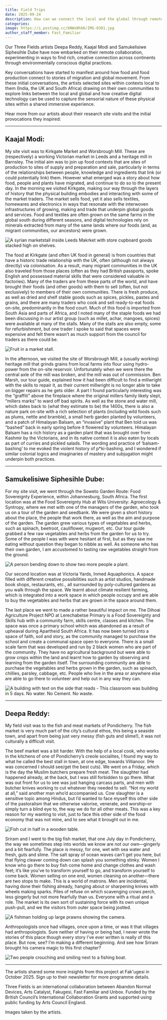 ```yaml
---
title: Field Trips
date: 2025-09-24
description: How can we connect the local and the global through remote collaboration?
categories:
image: https://i.postimg.cc/bNWxNhb6/IMG-0381.jpg
author_staff_member: Fast_Familiar
---
```


Our Three Fields artists Deepa Reddy, Kaajal Modi and Samukelisiwe Siphesihle Dube have now embarked on their remote collaboration, experimenting in ways to find rich, creative connection across continents through environmentally conscious digital practices. 

Key conversations have started to manifest around how food and food production connect to stories of migration and global movement. From these initial conversations, the artists selected sites within contexts local to them (India, the UK and South Africa) drawing on their own communities to explore links between the local and global and how creative digital technology can be used to capture the sensorial nature of these physical sites within a shared immersive experience.

Hear more from our artists about their research site visits and the initial provocations they inspired:

<hr>


## Kaajal Modi:

My site visit was to Kirkgate Market and Worsbrough Mill. These are (respectively) a working Victorian market in Leeds and a heritage mill in Barnsley. The initial aim was to join up food contexts that are sites of production to sites of supply and preparation and sale, particularly in terms of the relationships between people, knowledge and ingredients that link (or could potentially link) them. However what emerged was a story about how food, people and plants have migrated, and continue to do so to the present day. In the morning we visited Kirkgate, making our way through the layers of history that the physical building embodies and interacting with some of the market traders. The market sells food, yet it also sells textiles, homewares and electronics in ways that resonate with the interwoven infrastructures of growing, making and trade that underpin global goods and services. Food and textiles are often grown on the same farms in the global south during different seasons, and digital technologies rely on minerals extracted from many of the same lands where our foods (and, as migrant communities, our ancestors) were grown.

![A syrian marketstall inside Leeds Makrket with store cupboard goods stacked high on shelves.](https://i.postimg.cc/7ZWkdCrN/Kirkgate-Market-site-visit-Three-Fields-1.jpg)

The food at Kirkgate (and often UK food in general) is from countries that have a historic trade relationship with the UK, often (although not always directly) via colonisation. As a result, many migrant communities in the UK also traveled from those places (often as they had British passports, spoke English and possessed material skills that were considered valuable in factories). Many of the traders are from these parts of the world, and have brought their foods (and other goods) with them to sell (often, but not exclusively) to members of their own communities. There is fresh produce, as well as dried and shelf stable goods such as spices, pickles, pastes and grains, and there are many traders who cook and sell ready-to-eat foods on-site, predominantly in the food court. Much of this food is imported from South Asia and parts of Africa, and I noted many of the staple foods we had been discussing in our artist group (such as millet, achar, mangoes, spices) were available at many of the stalls. Many of the stalls are also empty, some for refurbishment, but one trader I spoke to said that spaces were expensive and felt there wasn’t as much support from the council for traders as there could be.

![Fruit in a market stall.](https://i.postimg.cc/dVxYp7cB/Kirkgate-Market-site-visit-Three-Fields-21.jpg)

In the afternoon, we visited the site of Worsbrough Mill, a (usually working) heritage mill that grinds grains from local farms into flour using hydro-power from the on-site reservoir. Unfortunately when we were there the central axle of the mill was broken, and the mill was out of commission. Ben Marsh, our tour guide, explained how it had been difficult to find a millwright with the skills to repair it, as their current millwright is no longer able to take on bigger repairs as he gets older. A part I found particularly interesting was the “graffiti” above the fireplace where the original millers family likely slept, “millers marks” to ward off bad spirits. As well as the stone and water mill, which dates back to (what they estimate to be) the 1400s, there is also a nature park on-site with a rich selection of plants (including wild foods such as plums, nettle and bramble), a small herb garden planted by volunteers, and a patch of Himalayan Balsam, an “invasive” plant that Ben told us was “bashed” back in early spring before it flowered by volunteers. Himalayan Balsam has a rich history as a garden plant that was brought over from Kashmir by the Victorians, and in its native context it is also eaten by locals as part of curries and pickled salads. The wording and practice of ‘balsam-bashing’ to me evoked the violent history of p*ki-bashing, and I wondered if similar colonial logics and imaginaries of mastery and subjugation might underpin both practices. 
<hr>

## Samukelisiwe Siphesihle Dube:
For my site visit, we went through the Soweto Garden Route: Food Sovereignty Experience, within Johannesburg, South Africa. The first location was at the Food Sovereignty Hub at Wits University: Agroecology & Syntropy, where we met with one of the managers of the garden, who took us on a tour of the garden and seedbank. We were given a short history about the place, the people that work there, as well as the aim and purpose of the garden. The garden grew various types of vegetables and herbs, such as spinach, beetroot, cauliflower, mugwort, etc. Our tour guide grabbed a few raw vegetables and herbs from the garden for us to try. Some of the people I was with were hesitant at first, but as they saw me eating without question they began to nibble as well. As someone who has their own garden, I am accustomed to tasting raw vegetables straight from the ground. 

![A person bending down to show two more people a plant.](https://i.postimg.cc/jjkgFz5h/IMG-8036.jpg)

Our second location was at Victoria Yards, Inmed Aquaphonics. A space filled with different creative possibilities such as artist studios, handmade book shops, restaurants, etc., all surrounded by poly-cultured gardens as you walk through the space. We learnt about climate resilient farming, which is integrated into a work space in which people occupy and are able to buy the vegetables and herbs that are grown in the space around them.

The last place we went to made a rather beautiful impact on me. The Dihoai Agriculture Project NPO at Lerechabetse Primary is a Food Sovereignty and Skills hub with a community farm, skills centre, classes and kitchen. The space was once a primary school which was abandoned as a result of upheaval during Apartheid South Africa. It has now been turned into a space of faith, soil and story, as the community managed to purchase the school and create a communal space open to everyone. There is a small scale farm that was developed and run by 2 black women who are part of the community. They have no agricultural background but were able to grow crops within the land and learnt how to garden by observing and learning from the garden itself. The surrounding community are able to purchase the vegetables and herbs grown in the garden, such as spinach, chillies, parsley, cabbage, etc. People who live in the area or anywhere else are able to go there to volunteer and help out in any way they can.

![A building with text on the side that reads - This classroom was building in 5 days. No water. No Cement. No waste.](https://i.postimg.cc/9ffgbxWM/IMG-8072.jpg)
<hr>

## Deepa Reddy:
My field visit was to the fish and meat markets of Pondicherry. The fish market is very much part of the city’s cultural ethos, this being a seaside town, and apart from being just very messy (fish guts and slime!), it was not culturally a difficult visit.

The beef market was a bit harder. With the help of a local cook, who works in the kitchens of one of Pondicherry’s creole socialites, I found my way to what he called the best stall in town, at one edge, towards Villianoor. (He was concerned I should see/get the best cuts). We went on a Friday, which is the day the Muslim butchers prepare fresh meat. The slaughter had happened already, at the back, but I was still forbidden to go there. What was out front for us to see was just hanging carcass parts, and men with butcher knives working to cut whatever they needed to sell. “Not my world at all,” said another man who’d accompanied us. Cow slaughter is a sensitive topic among Hindus, but I’d wanted to face myself this other side of the pastoralism that we otherwise valorise, venerate, and worship–or simply turn a blind eye to, the way we do for all other meats. This was a key reason for my wanting to visit, just to face this other side of the food economy that was not mine, and to see what it brought out in me.  

![Fish cut in half in a wooden table.](https://i.postimg.cc/Sx1fSmhS/IMG-0370.jpg)

Sriram and I went to the big fish market, that one July day in Pondicherry, the way we sometimes step into worlds we know are not our own—gingerly and a bit fearfully. The place is messy, for one, wet with sea water and fresh, guts and slime. The salt spray of ocean waves can’t get you here, but that flying cleaver coming down can splash you something stinky. Women I know who go there to buy fish come home and change clothes and wash feet; it’s like you’ve to transform yourself to go, and transform yourself to come back.
Women selling on one end, women cleaning on another—there are two stops to make. This is a world of matrons. Men are incidental, having done their fishing already, hanging about or sharpening knives with wheels making sparks. Piles of refuse on which scavenging crows perch, less gingerly but not more fearfully than us. Everyone with a ritual and a role. The market is its own sort of sustaining force with its own unique push-pull, and we the visitors from outer space being jostled.

![A fishman holding up large prawns showing the camera.](https://i.postimg.cc/rFcJghjk/IMG-0413.jpg)

Anthropologists once had villages, once upon a time, or was it that villages had anthropologists. Sure neither of having or being had, I never wrote the stories of this place though every story I’ve ever written is really of this place. But now, see? I’m making a different beginning. And see how Sriram brought his camera magic to this first chapter? 

![Two people crouching and smiling next to a fishing boat.](https://i.postimg.cc/RZSgCPJR/IMG-0400.jpg)

<hr>
The artists shared some more insights from this project at Fak'ugesi in October 2025. Sign up to their newsletter for more programme details. 

Three Fields is an international collaboration between Abandon Normal Devices, Arts Catalyst, Fakugesi, Fast Familiar and Unbox. Funded by the British Council’s International Collaboration Grants and supported using public funding by Arts Council England. 

Images taken by the artists. 
